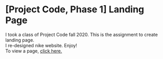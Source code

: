 # [Project Code, Phase 1] Landing Page
I took a class of Project Code fall 2020. This is the assignment to create landing page. <br>
I re-designed nike website. Enjoy! <br>
To view a page, <a href="https://hanbyeoll.github.io/landingpage/">click here.</a>
